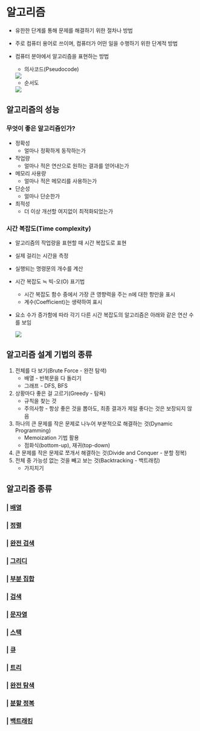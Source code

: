 # 알고리즘

- 유한한 단계를 통해 문제를 해결하기 위한 절차나 방법
- 주로 컴퓨터 용어로 쓰이며, 컴퓨터가 어떤 일을 수행하기 위한 단계적 방법
- 컴퓨터 분야에서 알고리즘을 표현하는 방법
    - 의사코드(Pseudocode)

    <img src="https://github.com/yuj1818/TIL/assets/95585314/3bfb777a-09b3-4756-b410-cc258a5b8184" />
    
    - 순서도
    
    <img src="https://github.com/yuj1818/TIL/assets/95585314/b1825854-3ac3-4b6a-8087-7c26b5dcfa0c" />
    

## 알고리즘의 성능

### 무엇이 좋은 알고리즘인가?

- 정확성
    - 얼마나 정확하게 동작하는가
- 작업량
    - 얼마나 적은 연산으로 원하는 결과를 얻어내는가
- 메모리 사용량
    - 얼마나 적은 메모리를 사용하는가
- 단순성
    - 얼마나 단순한가
- 최적성
    - 더 이상 개선할 여지없이 최적화되었는가

### 시간 복잡도(Time complexity)

- 알고리즘의 작업량을 표현할 때 시간 복잡도로 표현
- 실제 걸리는 시간을 측정
- 실행되는 명령문의 개수를 계산
- 시간 복잡도 ≒ 빅-오(O) 표기법
    - 시간 복잡도 함수 중에서 가장 큰 영향력을 주는 n에 대한 항만을 표시
    - 계수(Coefficient)는 생략하여 표시
- 요소 수가 증가함에 따라 각기 다른 시간 복잡도의 알고리즘은 아래와 같은 연산 수를 보임
    
    <img src="https://github.com/yuj1818/TIL/assets/95585314/a51928c3-2d4f-4a02-91a2-287b2a0e54f9" />

## 알고리즘 설계 기법의 종류

1. 전체를 다 보기(Brute Force - 완전 탐색)
    - 배열 - 반복문을 다 돌리기
    - 그래프 - DFS, BFS
2. 상황마다 좋은 걸 고르기(Greedy - 탐욕)
    - 규칙을 찾는 것
    - 주의사항 - 항상 좋은 것을 뽑아도, 최종 결과가 제일 좋다는 것은 보장되지 않음
3. 하나의 큰 문제를 작은 문제로 나누어 부분적으로 해결하는 것(Dynamic Programming)
    - Memoization 기법 활용
    - 점화식(bottom-up), 재귀(top-down)
4. 큰 문제를 작은 문제로 쪼개서 해결하는 것(Divide and Conquer - 분할 정복)
5. 전체 중 가능성 없는 것을 빼고 보는 것(Backtracking - 백트래킹)
    - 가지치기

## 알고리즘 종류

### | [배열](./array.md)

### | [정렬](./sort.md)

### | [완전 검색](./exaustive_search.md)

### | [그리디](./greedy.md)

### | [부분 집합](./subset.md)

### | [검색](./search.md)

### | [문자열](./string.md)

### | [스택](./stack.md)

### | [큐](./queue.md)

### | [트리](./tree.md)

### | [완전 탐색](./brute_force.md)

### | [분할 정복](./divide_and_conquer.md)

### | [백트래킹](./backtracking.md)